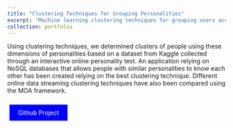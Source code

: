 ```yaml
---
title: "Clustering Techniques for Grouping Personalities"
excerpt: "Machine learning clustering techniques for grouping users according to their personality"
collection: portfolio
---
```


Using clustering techniques, we determined clusters of people using these dimensions of personalities based on a dataset from Kaggle collected through an interactive online personality test. 
An application relying on NoSQL databases that allows people with similar personalities to know each other has been created relying on the best clustering technique. Different online data streaming clustering techniques have also been compared using the MOA framework.

<a href="https://github.com/terranovafr/PersonalityClustering" style="background-color: blue; color: white; padding: 10px 20px; text-align: center; text-decoration: none; display: inline-block; margin: 10px 5px; cursor: pointer;">Github Project</a>
